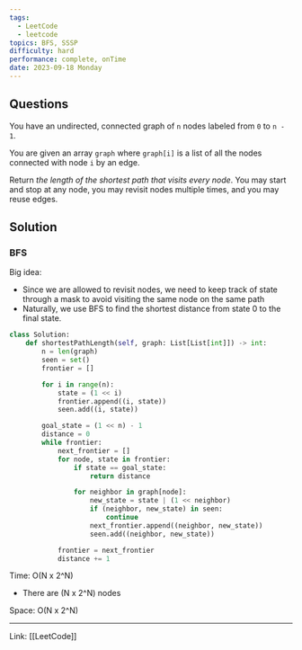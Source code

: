 ```yaml
---
tags:
  - LeetCode
  - leetcode
topics: BFS, SSSP
difficulty: hard
performance: complete, onTime
date: 2023-09-18 Monday
---
```


## Questions

You have an undirected, connected graph of `n` nodes labeled from `0` to `n - 1`. 

You are given an array `graph` where `graph[i]` is a list of all the nodes connected with node `i` by an edge.

Return _the length of the shortest path that visits every node_. You may start and stop at any node, you may revisit nodes multiple times, and you may reuse edges.

## Solution

### BFS

Big idea:
- Since we are allowed to revisit nodes, we need to keep track of state through a mask to avoid visiting the same node on the same path
- Naturally, we use BFS to find the shortest distance from state 0 to the final state. 

```python
class Solution:
    def shortestPathLength(self, graph: List[List[int]]) -> int:
        n = len(graph)
        seen = set()
        frontier = []

        for i in range(n):
            state = (1 << i)
            frontier.append((i, state))
            seen.add((i, state))

        goal_state = (1 << n) - 1
        distance = 0
        while frontier:
            next_frontier = []
            for node, state in frontier:
                if state == goal_state:
                    return distance

                for neighbor in graph[node]:
                    new_state = state | (1 << neighbor)
                    if (neighbor, new_state) in seen:
                        continue
                    next_frontier.append((neighbor, new_state))
                    seen.add((neighbor, new_state))

            frontier = next_frontier
            distance += 1
```

Time: O(N x 2^N)
- There are (N x 2^N) nodes

Space: O(N x 2^N)

---
Link: [[LeetCode]]
